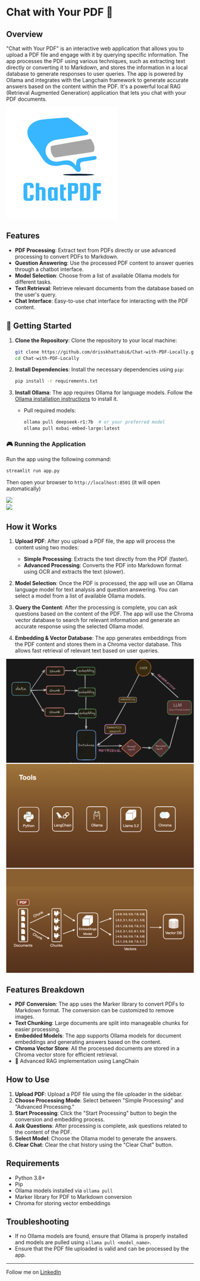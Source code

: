 # Chat with Your PDF 🤖

## Overview

"Chat with Your PDF" is an interactive web application that allows you to upload a PDF file and engage with it by querying specific information. The app processes the PDF using various techniques, such as extracting text directly or converting it to Markdown, and stores the information in a local database to generate responses to user queries. The app is powered by Ollama and integrates with the Langchain framework to generate accurate answers based on the content within the PDF. It's a powerful local RAG (Retrieval Augmented Generation) application that lets you chat with your PDF documents.

<img src='./imgs/ChatPDF3.png'></img>

## Features

- **PDF Processing**: Extract text from PDFs directly or use advanced processing to convert PDFs to Markdown.
- **Question Answering**: Use the processed PDF content to answer queries through a chatbot interface.
- **Model Selection**: Choose from a list of available Ollama models for different tasks.
- **Text Retrieval**: Retrieve relevant documents from the database based on the user's query.
- **Chat Interface**: Easy-to-use chat interface for interacting with the PDF content.

## 🚀 Getting Started

1. **Clone the Repository**:
   Clone the repository to your local machine:
   ```bash
   git clone https://github.com/drisskhattabi6/Chat-with-PDF-Locally.git
   cd Chat-with-PDF-Locally
   ```

2. **Install Dependencies**:
   Install the necessary dependencies using `pip`:
   ```bash
   pip install -r requirements.txt
   ```

3. **Install Ollama**:
   The app requires Ollama for language models. Follow the [Ollama installation instructions](https://ollama.com/) to install it.
   - Pull required models:
     ```bash
     ollama pull deepseek-r1:7b  # or your preferred model
     ollama pull mxbai-embed-large:latest
     ```

### 🎮 Running the Application

Run the app using the following command:

   ```bash
   streamlit run app.py
   ```

Then open your browser to `http://localhost:8501` (it will open automatically)

<img src='./imgs/home.jpg'></img>
<br>
<img src='./imgs/QA.jpg'></img>


## How it Works

1. **Upload PDF**: 
   After you upload a PDF file, the app will process the content using two modes:
   - **Simple Processing**: Extracts the text directly from the PDF (faster).
   - **Advanced Processing**: Converts the PDF into Markdown format using OCR and extracts the text (slower).

2. **Model Selection**:
   Once the PDF is processed, the app will use an Ollama language model for text analysis and question answering. You can select a model from a list of available Ollama models.

3. **Query the Content**:
   After the processing is complete, you can ask questions based on the content of the PDF. The app will use the Chroma vector database to search for relevant information and generate an accurate response using the selected Ollama model.

4. **Embedding & Vector Database**:
   The app generates embeddings from the PDF content and stores them in a Chroma vector database. This allows fast retrieval of relevant text based on user queries.


<img src='./imgs/Rag.png'></img>
<br>
<img src='./imgs/Tools.png'></img>
<br>
<img src='./imgs/Pre-processing.png'></img>

## Features Breakdown

- **PDF Conversion**: The app uses the Marker library to convert PDFs to Markdown format. The conversion can be customized to remove images.
- **Text Chunking**: Large documents are split into manageable chunks for easier processing.
- **Embedded Models**: The app supports Ollama models for document embeddings and generating answers based on the content.
- **Chroma Vector Store**: All the processed documents are stored in a Chroma vector store for efficient retrieval.
- 🎯 Advanced RAG implementation using LangChain

## How to Use

1. **Upload PDF**: Upload a PDF file using the file uploader in the sidebar.
2. **Choose Processing Mode**: Select between "Simple Processing" and "Advanced Processing."
3. **Start Processing**: Click the "Start Processing" button to begin the conversion and embedding process.
4. **Ask Questions**: After processing is complete, ask questions related to the content of the PDF.
5. **Select Model**: Choose the Ollama model to generate the answers.
6. **Clear Chat**: Clear the chat history using the "Clear Chat" button.


## Requirements

- Python 3.8+
- Pip
- Ollama models installed via `ollama pull`
- Marker library for PDF to Markdown conversion
- Chroma for storing vector embeddings

## Troubleshooting

- If no Ollama models are found, ensure that Ollama is properly installed and models are pulled using `ollama pull <model_name>`.
- Ensure that the PDF file uploaded is valid and can be processed by the app.

---

Follow me on [LinkedIn](https://www.linkedin.com/in/idriss-khattabi-b3a266235/)